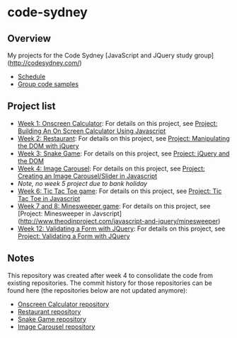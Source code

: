 code-sydney
===========

## Overview ##

My projects for the Code Sydney [JavaScript and JQuery study group] (http://codesydney.com/)

* [Schedule](http://codesydney.com/schedule/)
* [Group code samples](http://codesydney.com/code/)

## Project list ##
* [Week 1: Onscreen Calculator](https://github.com/drewylui/code-sydney/tree/master/calculator): For details on this project, see [Project: Building An On Screen Calculator Using Javascript](http://www.theodinproject.com/javascript-and-jquery/on-screen-calculator)
* [Week 2: Restaurant](https://github.com/drewylui/code-sydney/tree/master/restaurant): For details on this project, see [Project: Manipulating the DOM with jQuery](http://www.theodinproject.com/javascript-and-jquery/manipulating-the-dom-with-jquery)
* [Week 3: Snake Game](https://github.com/drewylui/code-sydney/tree/master/snake): For details on this project, see [Project: jQuery and the DOM](http://www.theodinproject.com/javascript-and-jquery/jquery-and-the-dom)
* [Week 4: Image Carousel](https://github.com/drewylui/image-carousel): For details on this project, see [Project: Creating an Image Carousel/Slider in Javascript](https://github.com/drewylui/code-sydney/tree/master/image-carousel)
* _Note, no week 5 project due to bank holiday_
* [Week 6: Tic Tac Toe game](https://github.com/drewylui/code-sydney/tree/master/tictactoe): For details on this project, see [Project: Tic Tac Toe in Javascript](http://www.theodinproject.com/javascript-and-jquery/tic-tac-toe)
* [Week 7 and 8: Minesweeper game](https://github.com/drewylui/code-sydney/tree/master/minesweeper): For details on this project, see [Project: Minesweeper in Javscript] (http://www.theodinproject.com/javascript-and-jquery/minesweeper)
* [Week 12: Validating a Form with JQuery](https://github.com/drewylui/code-sydney/tree/master/form-validate): For details on this project, see [Project: Validating a Form with JQuery](http://www.theodinproject.com/javascript-and-jquery/validating-a-form-with-jquery)


## Notes ##

This repository was created after week 4 to consolidate the code from existing repositories. The commit history for those repositories can be found here (the repositories below are not updated anymore):
* [Onscreen Calculator repository](https://github.com/drewylui/onscreen-calculator)
* [Restaurant repository](https://github.com/drewylui/restaurant)
* [Snake Game repository](https://github.com/drewylui/snake)
* [Image Carousel repository](https://github.com/drewylui/image-carousel)



